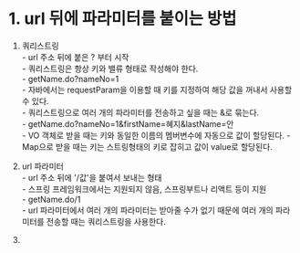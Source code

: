# 1. url 뒤에 파라미터를 붙이는 방법

  1. 쿼리스트링  
    - url 주소 뒤에 붙은 ? 부터 시작  
    - 쿼리스트링은 항상 키와 밸류 형태로 작성해야 한다.  
    - getName.do?nameNo=1  
    - 자바에서는 requestParam을 이용할 때 키를 지정하여 해당 값을 꺼내서 사용할 수 있다.  
    - 쿼리스트링으로 여러 개의 파라미터를 전송하고 싶을 때는 &로 묶는다.  
    - getName.do?nameNo=1&firstName=혜지&lastName=안  
    - VO 객체로 받을 때는 키와 동일한 이름의 멤버변수에 자동으로 값이 할당된다.
    - Map으로 받을 때는 키는 스트링형태의 키로 잡히고 값이 value로 할당된다.

  2. url 파라미터  
    - url 주소 뒤에 '/값'을 붙여서 보내는 형태  
    - 스프링 프레임워크에서는 지원되지 않음, 스프링부트나 리액트 등이 지원  
    - getName.do/1  
    - url 파라미터에서 여러 개의 파라미터는 받아줄 수가 없기 때문에 여러 개의 파라미터를 전송할 때는 쿼리스트링을 사용한다.  

  3. 